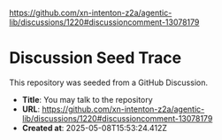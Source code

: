 https://github.com/xn-intenton-z2a/agentic-lib/discussions/1220#discussioncomment-13078179

# Discussion Seed Trace

This repository was seeded from a GitHub Discussion.

- **Title**: You may talk to the repository
- **URL**: https://github.com/xn-intenton-z2a/agentic-lib/discussions/1220#discussioncomment-13078179
- **Created at**: 2025-05-08T15:53:24.412Z
